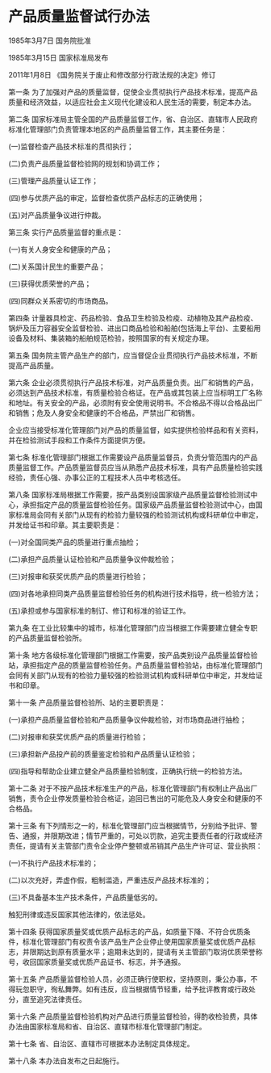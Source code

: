 # 产品质量监督试行办法

1985年3月7日 国务院批准

1985年3月15日 国家标准局发布

2011年1月8日 《国务院关于废止和修改部分行政法规的决定》修订

<!-- INFO END -->

第一条 为了加强对产品的质量监督，促使企业贯彻执行产品技术标准，提高产品质量和经济效益，以适应社会主义现代化建设和人民生活的需要，制定本办法。

第二条 国家标准局主管全国的产品质量监督工作，省、自治区、直辖市人民政府标准化管理部门负责管理本地区的产品质量监督工作，其主要任务是：

(一)监督检查产品技术标准的贯彻执行；

(二)负责产品质量监督检验网的规划和协调工作；

(三)管理产品质量认证工作；

(四)参与优质产品的审定，监督检查优质产品标志的正确使用；

(五)对产品质量争议进行仲裁。

第三条 实行产品质量监督的重点是：

(一)有关人身安全和健康的产品；

(二)关系国计民生的重要产品；

(三)获得优质荣誉的产品；

(四)同群众关系密切的市场商品。

第四条 计量器具检定、药品检验、食品卫生检验及检疫、动植物及其产品检疫、锅炉及压力容器安全监督检验、进出口商品检验和船舶(包括海上平台)、主要船用设备及材料、集装箱的船舶规范检验，按照国家的有关规定办理。

第五条 国务院主管产品生产的部门，应当督促企业贯彻执行产品技术标准，不断提高产品质量。

第六条 企业必须贯彻执行产品技术标准，对产品质量负责。出厂和销售的产品，必须达到产品技术标准，有质量检验合格证。在产品或其包装上应当标明工厂名称和地址。有关安全的产品，必须附有安全使用说明书。不合格品不得以合格品出厂和销售；危及人身安全和健康的不合格品，严禁出厂和销售。

企业应当接受标准化管理部门对产品的质量监督，如实提供检验样品和有关资料，并在检验测试手段和工作条件方面提供方便。

第七条 标准化管理部门根据工作需要设产品质量监督员，负责分管范围内的产品质量监督工作。产品质量监督员应当从熟悉产品技术标准，具有产品质量检验实践经验，责任心强、办事公正的工程技术人员中考核选任。

第八条 国家标准局根据工作需要，按产品类别设国家级产品质量监督检验测试中心，承担指定产品的质量监督检验任务。国家级产品质量监督检验测试中心，由国家标准局会同有关部门从现有的检验力量较强的检验测试机构或科研单位中审定，并发给证书和印章。其主要职责是：

(一)对全国同类产品的质量进行重点抽检；

(二)承担产品质量认证检验和产品质量争议仲裁检验；

(三)对报审和获奖优质产品的质量进行检验；

(四)对各地承担同类产品质量监督检验任务的机构进行技术指导，统一检验方法；

(五)承担或参与国家标准的制订、修订和标准的验证工作。

第九条 在工业比较集中的城市，标准化管理部门应当根据工作需要建立健全专职的产品质量监督检验所。

第十条 地方各级标准化管理部门根据工作需要，按产品类别设产品质量监督检验站，承担指定产品的质量监督检验任务。产品质量监督检验站，由标准化管理部门会同有关部门从现有的检验力量较强的检验测试机构或科研单位中审定，并发给证书和印章。

第十一条 产品质量监督检验所、站的主要职责是：

(一)承担产品质量监督检验和产品质量争议仲裁检验，对市场商品进行抽检；

(二)对报审和获奖优质产品的质量进行检验；

(三)承担新产品投产前的质量鉴定检验和产品质量认证检验；

(四)指导和帮助企业建立健全产品质量检验制度，正确执行统一的检验方法。

第十二条 对于不按产品技术标准生产的产品，标准化管理部门有权制止产品出厂销售，责令企业停发质量检验合格证，追回已售出的可能危及人身安全和健康的不合格品。

第十三条 有下列情形之一的，标准化管理部门应当根据情节，分别给予批评、警告、通报，并限期改进；情节严重的，可处以罚款，追究主要责任者的行政或经济责任，提请有关主管部门责令企业停产整顿或吊销其产品生产许可证、营业执照：

(一)不执行产品技术标准的；

(二)以次充好，弄虚作假，粗制滥造，严重违反产品技术标准的；

(三)不具备基本生产技术条件，产品质量低劣的。

触犯刑律或违反国家其他法律的，依法惩处。

第十四条 获得国家质量奖或优质产品标志的产品，如质量下降、不符合优质条件，标准化管理部门有权责令该产品生产企业停止使用国家质量奖或优质产品标志，并限期达到原有质量水平；逾期未达到的，提请有关主管部门取消优质荣誉称号，收回国家质量奖或优质产品证书、标志，并予通报。

第十五条 产品质量监督检验人员，必须正确行使职权，坚持原则，秉公办事，不得玩忽职守，徇私舞弊。如有违反，应当根据情节轻重，给予批评教育或行政处分，直至追究法律责任。

第十六条 产品质量监督检验机构对产品进行质量监督检验，得酌收检验费，具体办法由国家标准局和省、自治区、直辖市标准化管理部门制定。

第十七条 省、自治区、直辖市可根据本办法制定具体规定。

第十八条 本办法自发布之日起施行。

